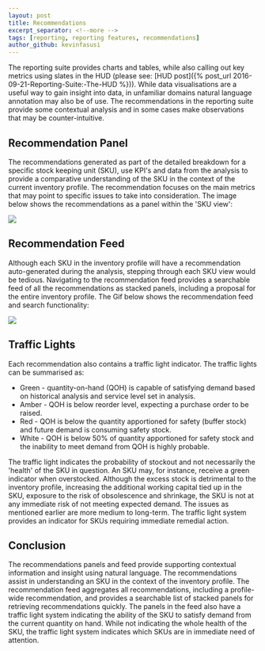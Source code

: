 ```yaml
---
layout: post
title: Recommendations
excerpt_separator: <!--more -->
tags: [reporting, reporting features, recommendations]
author_github: kevinfasusi
---
```


The reporting suite provides charts and tables, while also calling out key metrics using slates in the HUD (please see: [HUD post]({% post_url 2016-09-21-Reporting-Suite:-The-HUD %})).
While data visualisations are a useful way to gain insight into data, in unfamiliar domains natural language annotation may also be of use.
The recommendations in the reporting suite provide some contextual analysis and in some cases make observations that may be counter-intuitive.
 <!--more -->
 
## Recommendation Panel
The recommendations generated as part of the detailed breakdown for a 
specific stock keeping unit (SKU), use KPI's and data from the analysis to provide a comparative understanding of the SKU in the context of the current inventory profile. The recommendation focuses on the main metrics that may point to specific issues to take into consideration.
The image below shows the recommendations as a panel within the 'SKU view':

 <img src='{{site.baseurl}}/images/rec_panel.png' class='img-fluid img-responsive'>

## Recommendation Feed
Although each SKU in the inventory profile will have a recommendation 
auto-generated during the analysis, stepping through each SKU view would be tedious.
Navigating to the recommendation feed provides a searchable feed of all the recommendations as stacked panels, 
including a proposal for the entire inventory profile. The Gif 
below shows the recommendation feed and search functionality:

<img src='{{site.baseurl}}/images/rec_feed.gif' class='img-fluid img-responsive'>

## Traffic Lights
Each recommendation also contains a traffic light indicator. The traffic lights can be summarised as:

- Green - quantity-on-hand (QOH) is capable of satisfying demand based on historical analysis and service level set in analysis.
- Amber - QOH is below reorder level, expecting a purchase order to be raised.
- Red - QOH is below the quantity apportioned for safety (buffer stock) and future demand is consuming safety stock.
- White - QOH is below 50% of quantity apportioned for safety stock and the inability to meet demand from QOH is highly probable.
  
The traffic light indicates the probability of stockout and not necessarily the 'health' of the SKU in question. An SKU may, for instance, receive a green indicator when overstocked.  Although the excess stock is detrimental to the inventory profile, increasing the additional working capital tied up in the SKU, exposure to the risk of obsolescence and shrinkage, the SKU is not at any immediate risk of not meeting expected demand. The issues as mentioned earlier are more medium to long-term. The traffic light system provides an indicator for SKUs requiring immediate remedial action.

## Conclusion

The recommendations panels and feed provide supporting contextual information and insight using natural language.
The recommendations assist in understanding an SKU in the context of the inventory profile. The recommendation feed aggregates all recommendations, including a profile-wide recommendation, and provides a searchable list of stacked panels for retrieving recommendations quickly.
The panels in the feed also have a traffic light system indicating the ability of the SKU to satisfy demand from the current quantity on hand. While not indicating the whole health of the SKU, the traffic light system indicates which SKUs are in immediate need of attention.
